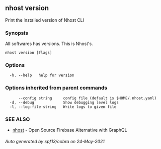 ## nhost version

Print the installed version of Nhost CLI

### Synopsis

All softwares has versions. This is Nhost's.

```
nhost version [flags]
```

### Options

```
  -h, --help   help for version
```

### Options inherited from parent commands

```
      --config string     config file (default is $HOME/.nhost.yaml)
  -d, --debug             Show debugging level logs
  -l, --log-file string   Write logs to given file
```

### SEE ALSO

* [nhost](nhost.md)	 - Open Source Firebase Alternative with GraphQL

###### Auto generated by spf13/cobra on 24-May-2021
